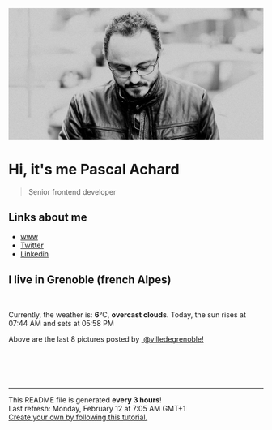 ![Pascal Achard](./images/photo-pascal-achard.jpg)
# Hi, it's me Pascal Achard
> Senior frontend developer

## Links about me
- [www](https://www.pascal-achard.com)
- [Twitter](https://twitter.com/botmaster)
- [Linkedin](http://www.linkedin.com/in/pascal-achard)


## I live in Grenoble (french Alpes)
<img src="https://openweathermap.org/img/wn/04n@2x.png" alt="">

Currently, the weather is: **6**°C, **overcast clouds**.
Today, the sun rises at 07:44 AM and sets at 05:58 PM

Above are the last 8 pictures posted by <a href="https://www.instagram.com/villedegrenoble/" target="_blank"><img alt="" src="https://upload.wikimedia.org/wikipedia/commons/thumb/e/e7/Instagram_logo_2016.svg/1024px-Instagram_logo_2016.svg.png" width="20"/> @villedegrenoble!</a>

<p style="display: flex; flex-wrap: wrap; gap: 20px;">
        <img src="https://cdn1.picuki.com/hosted-by-instagram/q/0exhNuNYnjBGZDHIdN5WmL9I2PEvHA5RNecaS7j0nyZiNxIsbHWB58ltwdev%7C%7CDlyKw1oASyLeD1m5owjU19XZFV4PkXWT7SJSjld76qYVYCj0zRi9Z9glL80JX0XZXCu%7C%7CsosOzjYMTIfQeoEH%7C%7Cbx7a8Koru5A2MEo1zRMrBC0GAG4YWbVqFKwoV966yUlEri+YU8ajtO%7C%7CGByaRhmpNPb5DwIX%7C%7CD+fMBxsedISLQzicYRtr6+wmOHH24VdGZ9SgOKr4%7C%7CFicYJqyfnVQ11w2v0apB9KkgT3HSUhkcy4psPqaSDFctu2vxl5u2CCm8AYG9qpBxrr5+4jn7gck2+8mdn1E737+efaNN1iJ%7C%7C3d92HYI%7C%7CG%7C%7CWSTSvSNMPUeEHkMAqubBhnTKKjmV%7C%7Cd4kK9+T9x6jkey5V6VWKLRzjVyFWZLlwOKJIMlV9Wx8oWD02XTgQqMhy9omtqKPbxZlQgI0eHbv1VeP0PIBvdcMjCLgVJxR4oW.jpeg" alt="" width="200"/>
        <img src="https://cdn1.picuki.com/hosted-by-instagram/q/0exhNuNYnjBGZDHIdN5WmL9I2PEvHA5RNucaS7j0nyZiNxIsbHWB58ltwdev%7C%7CDlyKw1oASyLeD1m54ktVFxQZFV4PkXWS7OJSjld7K2bVYCh1Ddi9ZZhkbw8LXQfYXGo%7C%7C8QoOzjYMTIfQeoEH%7C%7Cbx7a8Koru5A2MGo1zRMrBC0GAG4fy3UPI7mslm3ayEv0Pxto0%7C%7CNylL9XkgKQcuptPR+XdYEvL+M4Byp6JzSPkCj9ND1OHtpCa5BTB7Kz04KD6chYTJnLM0uge7IhEIqlatQIgDdntKu1Gh8RM1v9EPp7TzN916+N8ZkIGRT2UFAjsm8lJnl6u+liDFbV+i2loP7nr6l5yFca0JkpalCOm8Afbz6XXtdJiKO5oJDl5KU9iYARLfI%7C%7CfhSp0fmYMSTKhx9liR%7C%7CyK7UoHn9DBFHGJ81gamOKFaUK+y4KCF+U7xzy2btChvxZqwT7hvkFZO5YOC7FstLF%7C%7CjV5AfGnLp11MdAddELObKzcuAPQ==.jpeg" alt="" width="200"/>
        <img src="https://cdn1.picuki.com/hosted-by-instagram/q/0exhNuNYnjBGZDHIdN5WmL9I2PEvHA5RNecaS7j0nyZiNxIsbHWB58ltwdGn%7C%7CDh6Kwh9HS+LeD1l7IstVF5QZFN+P03ZQbGLTD9U66ScXenN0jZl9p9ikbg0LXYZbHKr9sUoVgmYdSgIGaYDG7uo%7C%7CesJ%7C%7CPnucjcFrjOMNbRKmDdttdCwFahlza4lsfe4kx2xu5xncG114WNxahlw5OLUqQUCSKn5PN1gpKZlR7pCjMML4Lyjymu+H2xkfWx9Ez7RtI7V2dENhhzrdSFlqjH%7C%7CAZY1LHMRiVbmuhNkpqt8gJCMPYZM4aYBhYyOGyACW2E2hjtfwZftgAHsSUGImUBRwT2Ej+b3ffZ79sXPBPW%7C%7CVNnrxwLGV6LoFZdrCjcZCfbCCg7QMt3gN+pswrpISPB3z3mv%7C%7CTGsI7ii%7C%7CVV+AWgc1heqLcEmYbuiyqyb4X7U32WM81Jvxg==.jpeg" alt="" width="200"/>
        <img src="https://cdn1.picuki.com/hosted-by-instagram/q/0exhNuNYnjBGZDHIdN5WmL9I2PEvHA5RNecaS7j0nyZiNxIsbHWB58ltwdev%7C%7CDlyKw1oASyLeD1m54ktUF5QZFV4PkXXTbyNSjld7KWZU4Ck0zZm8p5hnL03LnIeZHap88sqOzjYMTIfQeoEH%7C%7Cbx7a8Koru5A2MGo1zRMrBC0GAG4fy3UPI7mslm3ayEv0Pxto0%7C%7CNylL9XkgKQcuptPR+XdbEvL+M4Byp6JzSPkCj9ND1OHtpCa5BTB7Kzc4KD6chYTJnLNOtRS8bg0d7m+%7C%7CSIgDdnsUk32r8RM1v9EPp7TzN916+N8ZkIGRT2UFAjsm8lJnl6u+liDFbV+i2loP7nr6l5yVX+QLgrzqCPmeBPbzy3TtWoSNOYoJDl5KU9iYARLfI%7C%7CfhSp0fmYMSTKhx9liR6R+UVf2m9xshKmUehgugVIYpVNmI4Y2G+GXnlm%7C%7CYrVQLoMaCaKQNm1hR9YOC7FstLF%7C%7CiXZ8YGHLp11MdAddELObKzcuAPQ==.jpeg" alt="" width="200"/>
        <img src="https://cdn1.picuki.com/hosted-by-instagram/q/0exhNuNYnjBGZDHIdN5WmL9I2PEvHA5RNucaS7j0nyZiNxIsbHWB58ltwdev%7C%7CDlyKw1oASyLeD1l7IIoUF5VZFV4PEfdTrKBTzpQ66+YVICg1TRn8JJonbo8K3wXZXOp8sAlOzjYMTIfQeoEH%7C%7Cbx7a8Koru5A2MGo1zRMrBC0GAG4fy3UPI7mslm3ayEv0Pxto0%7C%7CNylL9XkgKQcuptPR+XdYEvL+M4Byp6JzSPkCj9ND1OHtpCa5BTB7Kz44KD6chYTJnLMytiz4ewEBq06GbogDYhgRrnDp8RM1v9EPp7TzN916+N8ZkIGRT2UFAjsm8lJnl6u+liDFbV+i2loP7nr6l52rS+kIkqSkCteaTPbj9XTvWrrGOrwJDl5KU9iYARLfI%7C%7CfhSp0fmYMSTKhx9liU5jXkRp%7C%7Ck0EJFAj9ptGyvXpwnGsq1%7C%7CP+cwHTAijS7oxEIqcarNpVvwGlr9YOC7FstLF%7C%7CjU+wXYnLp11MdAddELObKzcuAPQ==.jpeg" alt="" width="200"/>
        <img src="https://cdn1.picuki.com/hosted-by-instagram/q/0exhNuNYnjBGZDHIdN5WmL9I2PEvHA5RNucaS7j0nyZiNxIsbHWB58ltwdGn%7C%7CDh6Kwh9HS+LeD1m5I0iU1pWZFN4NUbeSrWBTDpQ762cUu3N0TVm85dolL0xLHMYbXKm%7C%7CsYuUAmYdSgIGaYDG7uo%7C%7CesJ%7C%7CPnucjcFrjOMNbRKmDdttdCwFahlza4lsfe4kx2xu5xncG114WNxahlw5OLUqQUCSKn5PN1gpKZlR7pCjMML4LyjyWu+H2xkfWx9Ez7RtI7V2dENhhzrdSFlqjHxAZY1LHMRiVbmph05tYA%7C%7CjKiUFqxM4bMopqKHGyACW2E2hjtfwZftgAHsSUGImUBRwT2Ej+b3ffZ79sXPBPW8UO3b%7C%7CmzDQZ%7C%7CfIq19CyoeVtjjcm3RDd+RI+p8laR9MvVkhl3h4AyIYqXz7VV+AWgc1heqLcdUFLuiyqyb4X7U32WM81Jvxg==.jpeg" alt="" width="200"/>
        <img src="https://cdn1.picuki.com/hosted-by-instagram/q/0exhNuNYnjBGZDHIdN5WmL9I2PEvHA5RNucaS7j0nyZiNxIsbHWB58ltwdev%7C%7CDlyKw1oASyLeD1l4o8vUVhWZFV4PEfaT7KITD1U5qSfUoCl0TNv%7C%7CJdnlb4yKnQbbHKv%7C%7C8EsOzjYMTIfQeoEH%7C%7Cbx7a8Koru5A2MGo1zRMrBC0GAG4fy3UPI7mslm3ayEv0Pxto0%7C%7CNylL9XkgKQcuptPR+XdYEvL+M4Byp6JzSPkCj9ND1OHtpCa5BTB7Kz44KD6chYTJnLMLlRG%7C%7CRBE66XCocogDd2hJvnS38RM1v9EPp7TzN916+N8ZkIGRT2UFAjsm8lJnl6u+liDFbV+i2loP7nr6l527V68IkpKjCNekAPTN7XTtdIjHOYoJDl5KU9iYARLfI%7C%7CfhSp0fmYMSTKhx9liR%7C%7CyCceOjizQthFwdcgTG7B5x1Tam%7C%7C87yIq1Pqmhe0hF4IhMSLKLlow1YLw4OC7FstLF%7C%7CiUJtqHnLp11MdAddELObKzcuAPQ==.jpeg" alt="" width="200"/>
        <img src="https://cdn1.picuki.com/hosted-by-instagram/q/0exhNuNYnjBGZDHIdN5WmL9I2PEvHA5RNucaS7j0nyZiNxIsbHWB58ltwdGn%7C%7CDh6Kwh9HS+LeD1j4IwqVlxQZFR9OEDbTraBSzZQ56udVYCq0DRv%7C%7CZJgnLYyKHIfbHKo8scoOzjYMTIfQeoEH%7C%7Cb2rvUT+vvwbTYNpi2TNLxCyQlWotfpUrJy9ZRzt52U1h+189JldAJZ+jtvdBFundPZlTIeAf3+Idp1orN2S%7C%7CkKjskOuKK81SO2ECMseW16GX6Rv5+HoOAAuiDpYGhpqzbheKc4EEMWggiErwYWkYgmn6+pM6xV5qwRo6vbCmMDUjFKiCU%7C%7Ck8SqtQLsSUHv3EBQnjeel%7C%7CW+eqN29qrRI9eSBorqmDHpOZfZRLZCb1QcJ8vyelvbEK2SJsZ%7C%7Cl7kYS61r02us+FORIejVmhx0WWMfoBXSXLBWBcKTx5C3+3ON2j%7C%7Cd9VNt.jpeg" alt="" width="200"/>
</p>

------------
<p>This README file is generated <b>every 3 hours</b>!
    <br />Last refresh: Monday, February 12 at 7:05 AM GMT+1
    <br /><a href="https://medium.com/@th.guibert/how-to-create-a-self-updating-readme-md-for-your-github-profile-f8b05744ca91">Create your own by following this tutorial.</a>
</p>
<p><a href="https://github.com/botmaster/botmaster/actions/workflows/main.yaml"><img alt="" src="https://github.com/botmaster/botmaster/actions/workflows/main.yaml/badge.svg" /></a></p>

